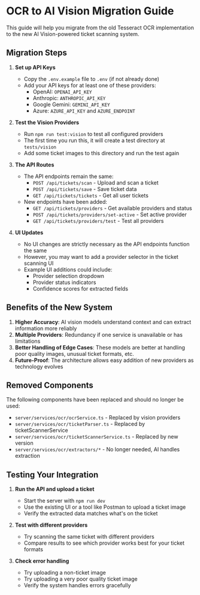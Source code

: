 # OCR to AI Vision Migration Guide

This guide will help you migrate from the old Tesseract OCR implementation to the new AI Vision-powered ticket scanning system.

## Migration Steps

1. **Set up API Keys**
   - Copy the `.env.example` file to `.env` (if not already done)
   - Add your API keys for at least one of these providers:
     - OpenAI: `OPENAI_API_KEY`
     - Anthropic: `ANTHROPIC_API_KEY`
     - Google Gemini: `GEMINI_API_KEY`
     - Azure: `AZURE_API_KEY` and `AZURE_ENDPOINT`

2. **Test the Vision Providers**
   - Run `npm run test:vision` to test all configured providers
   - The first time you run this, it will create a test directory at `tests/vision`
   - Add some ticket images to this directory and run the test again

3. **The API Routes**
   - The API endpoints remain the same:
     - `POST /api/tickets/scan` - Upload and scan a ticket
     - `POST /api/tickets/save` - Save ticket data
     - `GET /api/tickets/tickets` - Get all user tickets
   - New endpoints have been added:
     - `GET /api/tickets/providers` - Get available providers and status
     - `POST /api/tickets/providers/set-active` - Set active provider
     - `GET /api/tickets/providers/test` - Test all providers

4. **UI Updates**
   - No UI changes are strictly necessary as the API endpoints function the same
   - However, you may want to add a provider selector in the ticket scanning UI
   - Example UI additions could include:
     - Provider selection dropdown
     - Provider status indicators
     - Confidence scores for extracted fields

## Benefits of the New System

1. **Higher Accuracy**: AI vision models understand context and can extract information more reliably
2. **Multiple Providers**: Redundancy if one service is unavailable or has limitations
3. **Better Handling of Edge Cases**: These models are better at handling poor quality images, unusual ticket formats, etc.
4. **Future-Proof**: The architecture allows easy addition of new providers as technology evolves

## Removed Components

The following components have been replaced and should no longer be used:

- `server/services/ocr/ocrService.ts` - Replaced by vision providers
- `server/services/ocr/ticketParser.ts` - Replaced by ticketScannerService
- `server/services/ocr/ticketScannerService.ts` - Replaced by new version
- `server/services/ocr/extractors/*` - No longer needed, AI handles extraction

## Testing Your Integration

1. **Run the API and upload a ticket**
   - Start the server with `npm run dev`
   - Use the existing UI or a tool like Postman to upload a ticket image
   - Verify the extracted data matches what's on the ticket

2. **Test with different providers**
   - Try scanning the same ticket with different providers
   - Compare results to see which provider works best for your ticket formats

3. **Check error handling**
   - Try uploading a non-ticket image
   - Try uploading a very poor quality ticket image
   - Verify the system handles errors gracefully
